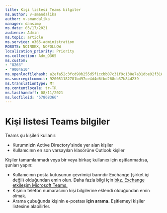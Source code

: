 ```yaml
---
title: Kişi listesi Teams bilgiler
ms.author: v-smandalika
author: v-smandalika
manager: dansimp
ms.date: 03/17/2021
audience: Admin
ms.topic: article
ms.service: o365-administration
ROBOTS: NOINDEX, NOFOLLOW
localization_priority: Priority
ms.collection: Adm_O365
ms.custom:
- "8263"
- "9004610"
ms.openlocfilehash: a2efa52c3fcd90b255d5f1ccbb07c31f9c138e7a31dbe92f318418fb1643601d
ms.sourcegitcommit: 920051182781bd97ce4d4d6fbd268cb37b84d239
ms.translationtype: MT
ms.contentlocale: tr-TR
ms.lasthandoff: 08/11/2021
ms.locfileid: "57868366"
---
```

# <a name="information-about-teams-contacts"></a>Kişi listesi Teams bilgiler

Teams şu kişileri kullanır:

- Kurumnizin Active Directory'sinde yer alan kişiler
- Kullanıcının en son varsayılan klasörüne Outlook kişiler

Kişiler tamamlanmadı veya bir veya birkaç kullanıcı için eşitlanmadısa, şunları yapın:

- Kullanıcının posta kutusunun çevrimiçi barındır Exchange (şirket içi değil) olduğundan emin olun. Daha fazla bilgi için [bkz. Exchange etkileşim Microsoft Teams.](https://docs.microsoft.com/microsoftteams/exchange-teams-interact)
- Kişinin telefon numarasının kişi bilgilerine eklendi olduğundan emin olmak.
- Arama çubuğunda kişinin e-postası **için arama.** Eşitlemeyi kişiler listesine alabilirler.


